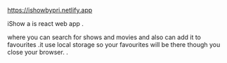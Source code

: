 https://ishowbypri.netlify.app

iShow a is react web app .

 where you can search for shows and movies and also can add it to favourites .it use local storage so your favourites will be there though you close your browser.
.

